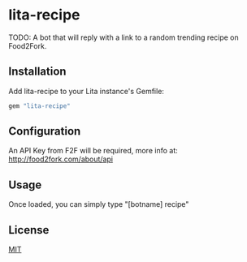 # lita-recipe

TODO: A bot that will reply with a link to a random trending recipe on Food2Fork.

## Installation

Add lita-recipe to your Lita instance's Gemfile:

``` ruby
gem "lita-recipe"
```


## Configuration

An API Key from F2F will be required, more info at: http://food2fork.com/about/api
## Usage

Once loaded, you can simply type "[botname] recipe"
## License

[MIT](http://opensource.org/licenses/MIT)
